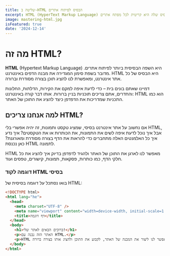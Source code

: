 ```yaml
---
title: שליטה ב-HTML הבסיס לפיתוח אתרים
excerpt: HTML (HyperText Markup Language) הוא שפת סימון עיקרית לבניית אתרי אינטרנט. הבנת הבסיס שלה היא קריטית לכל מפתח אתרים.
image: mastering-html.jpg
isFeatured: true
date: '2024-12-14'
---
```


# מה זה HTML?

**HTML** (Hypertext Markup Language) היא השפה הבסיסית ביותר לפיתוח אתרים. מדובר בשפת סימון המגדירה את מבנה הדפים באינטרנט. HTML היא הבסיס של כל אתר אינטרנט, ומאפשרת לנו להציג תוכן בצורה מסודרת וברורה.

דמיינו שאתם בונים בית – כדי לדעת איפה למקם את הקירות, הדלתות, החלונות והחדרים, אתם צריכים תוכניות בניין ברורות. אותו דבר קורה באינטרנט: HTML הוא כמו התכניות שמדריכות את הדפדפן כיצד להציג את התוכן של האתר.

## למה אנחנו צריכים HTML?

אם נחשוב על אתר אינטרנט בסיסי, שמציג טקסט ותמונות, זה יהיה אפשרי בלי HTML, אבל איך נוכל לדעת איפה לשים את התמונות, את הכותרות או את הטקסטים? איך נדע איך כל האלמנטים האלה מתחברים כדי להראות את הדף בצורה מסודרת ומאורגנת? כאן נכנסת HTML לתמונה.

HTML מאפשר לנו לארגן את התוכן של האתר ולהגיד לדפדפן בדיוק איך להציג את כל חלקי הדף, כמו כותרות, פסקאות, תמונות, קישורים, טפסים ועוד.

### דוגמה לקוד HTML בסיסי

בואו נסתכל על דוגמה בסיסית של HTML:

```html
<!DOCTYPE html>
<html lang="he">
  <head>
    <meta charset="UTF-8" />
    <meta name="viewport" content="width=device-width, initial-scale=1.0" />
    <title>דף דוגמה</title>
  </head>
  <body>
    <h1>ברוכים הבאים לאתר שלי!</h1>
    <p>האתר הזה נבנה עם HTML.</p>
    <p>HTML מאפשר לנו ליצור את המבנה של האתר, לקבוע את התוכן ולהציג אותו בצורה ברורה.</p>
  </body>
</html>
